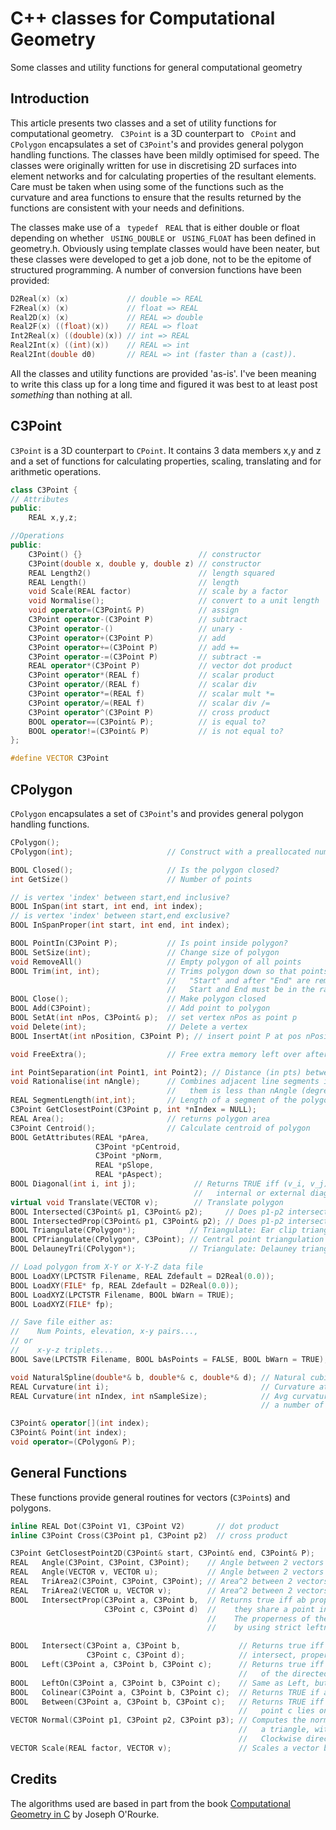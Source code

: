 # C++ classes for Computational Geometry

Some classes and utility functions for general computational geometry



## Introduction

This article presents two classes and a set of utility functions for computational geometry. ` C3Point` is a 3D counterpart to ` CPoint` and ` CPolygon` encapsulates a set of `C3Point`'s and provides general polygon handling functions. The classes have been mildly optimised for speed. The classes were originally written for use in discretising 2D surfaces into element networks and for calculating properties of the resultant elements. Care must be taken when using some of the functions such as the curvature and area functions to ensure that the results returned by the functions are consistent with your needs and definitions.

The classes make use of a ` typedef` ` REAL` that is either double or float depending on whether ` USING_DOUBLE` or ` USING_FLOAT` has been defined in geometry.h. Obviously using template classes would have been neater, but these classes were developed to get a job done, not to be the epitome of structured programming. A number of conversion functions have been provided:

```cpp
D2Real(x) (x)             // double => REAL
F2Real(x) (x)             // float => REAL
Real2D(x) (x)             // REAL => double
Real2F(x) ((float)(x))    // REAL => float
Int2Real(x) ((double)(x)) // int => REAL
Real2Int(x) ((int)(x))    // REAL => int
Real2Int(double d0)       // REAL => int (faster than a (cast)).
```

All the classes and utility functions are provided 'as-is'. I've been meaning to write this class up for a long time and figured it was best to at least post *something* than nothing at all.

## C3Point

`C3Point` is a 3D counterpart to `CPoint`. It contains 3 data members x,y and z and a set of functions for calculating properties, scaling, translating and for arithmetic operations.

```cpp
class C3Point {
// Attributes
public:
    REAL x,y,z;

//Operations
public:
    C3Point() {}                          // constructor
    C3Point(double x, double y, double z) // constructor
    REAL Length2()                        // length squared
    REAL Length()                         // length
    void Scale(REAL factor)               // scale by a factor
    void Normalise();                     // convert to a unit length
    void operator=(C3Point& P)            // assign
    C3Point operator-(C3Point P)          // subtract
    C3Point operator-()                   // unary -
    C3Point operator+(C3Point P)          // add
    C3Point operator+=(C3Point P)         // add +=
    C3Point operator-=(C3Point P)         // subtract -=
    REAL operator*(C3Point P)             // vector dot product
    C3Point operator*(REAL f)             // scalar product
    C3Point operator/(REAL f)             // scalar div
    C3Point operator*=(REAL f)            // scalar mult *=
    C3Point operator/=(REAL f)            // scalar div /=
    C3Point operator^(C3Point P)          // cross product
    BOOL operator==(C3Point& P);          // is equal to?
    BOOL operator!=(C3Point& P)           // is not equal to?
};

#define VECTOR C3Point
```

## CPolygon

`CPolygon` encapsulates a set of `C3Point`'s and provides general polygon handling functions.

```cpp
CPolygon();
CPolygon(int);                     // Construct with a preallocated number of points

BOOL Closed();                     // Is the polygon closed?
int GetSize()                      // Number of points

// is vertex 'index' between start,end inclusive?
BOOL InSpan(int start, int end, int index);       
// is vertex 'index' between start,end exclusive?
BOOL InSpanProper(int start, int end, int index); 

BOOL PointIn(C3Point P);           // Is point inside polygon?
BOOL SetSize(int);                 // Change size of polygon
void RemoveAll()                   // Empty polygon of all points
BOOL Trim(int, int);               // Trims polygon down so that points before 
                                   //   "Start" and after "End" are removed.    
                                   //   Start and End must be in the range 0..GetSize()-1
BOOL Close();                      // Make polygon closed
BOOL Add(C3Point);                 // Add point to polygon
BOOL SetAt(int nPos, C3Point& p);  // set vertex nPos as point p
void Delete(int);                  // Delete a vertex
BOOL InsertAt(int nPosition, C3Point P); // insert point P at pos nPosition (0..N-1)

void FreeExtra();                  // Free extra memory left over after deletes

int PointSeparation(int Point1, int Point2); // Distance (in pts) between 2 points
void Rationalise(int nAngle);      // Combines adjacent line segments if the angle between 
                                   //   them is less than nAngle (degrees).
REAL SegmentLength(int,int);       // Length of a segment of the polygon
C3Point GetClosestPoint(C3Point p, int *nIndex = NULL);
REAL Area();                       // returns polygon area
C3Point Centroid();                // Calculate centroid of polygon
BOOL GetAttributes(REAL *pArea, 
                   C3Point *pCentroid, 
                   C3Point *pNorm,
                   REAL *pSlope, 
                   REAL *pAspect);
BOOL Diagonal(int i, int j);             // Returns TRUE iff (v_i, v_j) is a proper 
                                         //   internal or external diagonal of this polygon
virtual void Translate(VECTOR v);        // Translate polygon
BOOL Intersected(C3Point& p1, C3Point& p2);     // Does p1-p2 intersect polygon?
BOOL IntersectedProp(C3Point& p1, C3Point& p2); // Does p1-p2 intersect polygon properly?
BOOL Triangulate(CPolygon*);            // Triangulate: Ear clip triangulation
BOOL CPTriangulate(CPolygon*, C3Point); // Central point triangulation
BOOL DelauneyTri(CPolygon*);            // Triangulate: Delauney triangulation
```

```cpp
// Load polygon from X-Y or X-Y-Z data file
BOOL LoadXY(LPCTSTR Filename, REAL Zdefault = D2Real(0.0));
BOOL LoadXY(FILE* fp, REAL Zdefault = D2Real(0.0));
BOOL LoadXYZ(LPCTSTR Filename, BOOL bWarn = TRUE);
BOOL LoadXYZ(FILE* fp);

// Save file either as:
//    Num Points, elevation, x-y pairs...,
// or
//    x-y-z triplets...
BOOL Save(LPCTSTR Filename, BOOL bAsPoints = FALSE, BOOL bWarn = TRUE);

void NaturalSpline(double*& b, double*& c, double*& d); // Natural cubic spline
REAL Curvature(int i);                                  // Curvature at vertex i
REAL Curvature(int nIndex, int nSampleSize);            // Avg curvature at i over 
                                                        // a number of points

C3Point& operator[](int index);
C3Point& Point(int index);
void operator=(CPolygon& P);
```

## General Functions

These functions provide general routines for vectors (`C3Point`s) and polygons.

```cpp
inline REAL Dot(C3Point V1, C3Point V2)       // dot product
inline C3Point Cross(C3Point p1, C3Point p2)  // cross product
```

```cpp
C3Point GetClosestPoint2D(C3Point& start, C3Point& end, C3Point& P);
REAL   Angle(C3Point, C3Point, C3Point);    // Angle between 2 vectors formed from 3 points (deg)
REAL   Angle(VECTOR v, VECTOR u);           // Angle between 2 vectors (degrees)
REAL   TriArea2(C3Point, C3Point, C3Point); // Area^2 between 2 vectors formed from 3 points 
REAL   TriArea2(VECTOR u, VECTOR v);        // Area^2 between 2 vectors
BOOL   IntersectProp(C3Point a, C3Point b,  // Returns true iff ab properly intersects cd: 
                     C3Point c, C3Point d)  //    they share a point interior to both segments.
                                            //    The properness of the intersection is ensured 
                                            //    by using strict leftness.

BOOL   Intersect(C3Point a, C3Point b,             // Returns true iff segments ab and cd
                 C3Point c, C3Point d);            // intersect, properly or improperly.
BOOL   Left(C3Point a, C3Point b, C3Point c);      // Returns true iff c is strictly to the left 
                                                   //   of the directed line through a to b.
BOOL   LeftOn(C3Point a, C3Point b, C3Point c);    // Same as Left, but c may be on the line ab.
BOOL   Colinear(C3Point a, C3Point b, C3Point c);  // Returns TRUE if a,b,c are colinear
BOOL   Between(C3Point a, C3Point b, C3Point c);   // Returns TRUE iff (a,b,c) are collinear and 
                                                   //   point c lies on the closed segement ab.
VECTOR Normal(C3Point p1, C3Point p2, C3Point p3); // Computes the normal (NOT unit normal) of 
                                                   //   a triangle, with points in Counter 
                                                   //   Clockwise direction.
VECTOR Scale(REAL factor, VECTOR v);               // Scales a vector by a factor.
```

## Credits

The algorithms used are based in part from the book [Computational Geometry in C](http://www.amazon.com/exec/obidos/ASIN/0521649765/thecodeprojec-20/) by Joseph O'Rourke.
